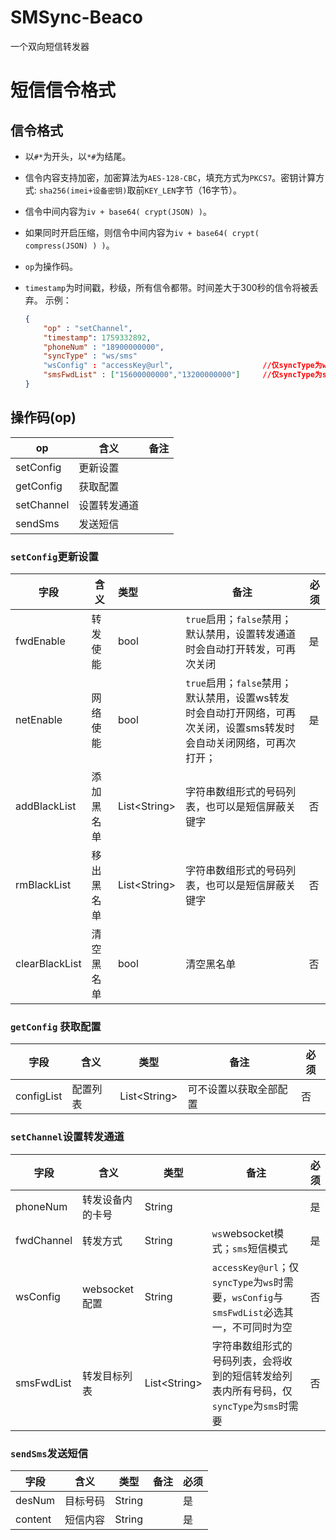 # SMSync-Beaco
一个双向短信转发器

# 短信信令格式

## 信令格式

- 以`#*`为开头，以`*#`为结尾。

- 信令内容支持加密，加密算法为`AES-128-CBC`，填充方式为`PKCS7`。密钥计算方式: `sha256(imei+设备密钥)`取前`KEY_LEN`字节（16字节）。

- 信令中间内容为`iv + base64( crypt(JSON) )`。

- 如果同时开启压缩，则信令中间内容为`iv + base64( crypt( compress(JSON) ) )`。

- `op`为操作码。

- `timestamp`为时间戳，秒级，所有信令都带。时间差大于300秒的信令将被丢弃。
  示例：
  
  ```json
  { 
      "op" : "setChannel",
      "timestamp": 1759332892,
      "phoneNum" : "18900000000",
      "syncType" : "ws/sms"
      "wsConfig" : "accessKey@url",                    //仅syncType为ws时需要
      "smsFwdList" : ["15600000000","13200000000"]     //仅syncType为sms时需要
  }
  ```

## 操作码(op)

| op         | 含义     | 备注  |
| ---------- | ------ | --- |
| setConfig  | 更新设置   |     |
| getConfig  | 获取配置   |     |
| setChannel | 设置转发通道 |     |
| sendSms    | 发送短信   |     |

### `setConfig`更新设置

| 字段             | 含义    | 类型             | 备注                                                                  | 必须
| -------------- | ----- |:-------------- | ------------------------------------------------------------------- | --- |
| fwdEnable      | 转发使能  | bool           | `true`启用；`false`禁用；默认禁用，设置转发通道时会自动打开转发，可再次关闭                        | 是 |
| netEnable      | 网络使能  | bool           | `true`启用；`false`禁用；默认禁用，设置ws转发时会自动打开网络，可再次关闭，设置sms转发时会自动关闭网络，可再次打开； | 是 |
| addBlackList   | 添加黑名单 | List\<String\> | 字符串数组形式的号码列表，也可以是短信屏蔽关键字                                            | 否 |
| rmBlackList    | 移出黑名单 | List\<String\> | 字符串数组形式的号码列表，也可以是短信屏蔽关键字                                            | 否 |
| clearBlackList | 清空黑名单 | bool           | 清空黑名单                                                               | 否 |

### `getConfig` 获取配置

| 字段         | 含义   | 类型             | 备注          | 必须 |
| ---------- | ---- | -------------- | ----------- | --- |
| configList | 配置列表 | List\<String\> | 可不设置以获取全部配置 | 否 |

### `setChannel`设置转发通道

| 字段         | 含义          | 类型             | 备注                                  | 必须 |
| ---------- | ----------- | -------------- | ----------------------------------- | --- |
| phoneNum   | 转发设备内的卡号    | String         |                                     | 是 |
| fwdChannel | 转发方式        | String         | `ws`websocket模式；`sms`短信模式           | 是 |
| wsConfig   | websocket配置 | String         | `accessKey@url`；仅`syncType`为`ws`时需要，`wsConfig`与`smsFwdList`必选其一，不可同时为空 | 否 |
| smsFwdList | 转发目标列表      | List\<String\> | 字符串数组形式的号码列表，会将收到的短信转发给列表内所有号码，仅`syncType`为`sms`时需要      | 否 |

### `sendSms`发送短信

| 字段      | 含义   | 类型     | 备注  | 必须 |
| ------- | ---- | ------ | --- | --- |
| desNum  | 目标号码 | String |     | 是 |
| content | 短信内容 | String |     | 是 |
